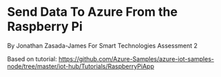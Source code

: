 # Send Data To Azure From the Raspberry Pi

By Jonathan Zasada-James For Smart Technologies Assessment 2

Based on tutorial: https://github.com/Azure-Samples/azure-iot-samples-node/tree/master/iot-hub/Tutorials/RaspberryPiApp
